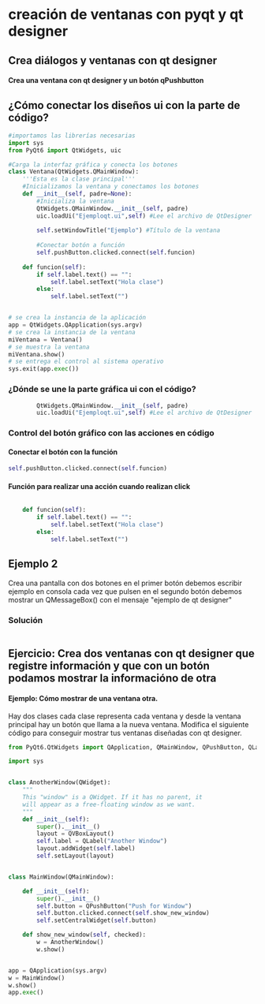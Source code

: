 # creación de ventanas con pyqt y qt designer


## Crea diálogos y ventanas con qt designer

#### Crea una ventana con qt designer y un botón qPushbutton

## ¿Cómo conectar los diseños ui con la parte de código?

```python
#importamos las librerías necesarias
import sys
from PyQt6 import QtWidgets, uic

#Carga la interfaz gráfica y conecta los botones
class Ventana(QtWidgets.QMainWindow):
    '''Esta es la clase principal'''
    #Inicializamos la ventana y conectamos los botones
    def __init__(self, padre=None):
        #Inicializa la ventana
        QtWidgets.QMainWindow.__init__(self, padre)
        uic.loadUi("Ejemploqt.ui",self) #Lee el archivo de QtDesigner
        
        self.setWindowTitle("Ejemplo") #Título de la ventana
        
        #Conectar botón a función
        self.pushButton.clicked.connect(self.funcion)
        
    def funcion(self):
        if self.label.text() == "":
            self.label.setText("Hola clase")
        else:
            self.label.setText("")


# se crea la instancia de la aplicación
app = QtWidgets.QApplication(sys.argv)
# se crea la instancia de la ventana
miVentana = Ventana()
# se muestra la ventana 
miVentana.show()
# se entrega el control al sistema operativo
sys.exit(app.exec())
```

### ¿Dónde se une la parte gráfica ui con el código?

```python
        QtWidgets.QMainWindow.__init__(self, padre)
        uic.loadUi("Ejemploqt.ui",self) #Lee el archivo de QtDesigner
```

### Control del botón gráfico con las acciones en código

#### Conectar el botón con la función

```python
self.pushButton.clicked.connect(self.funcion)
```

#### Función para realizar una acción cuando realizan click

```python

    def funcion(self):
        if self.label.text() == "":
            self.label.setText("Hola clase")
        else:
            self.label.setText("")
```

## Ejemplo 2

Crea una pantalla con dos botones en el primer botón debemos escribir ejemplo en consola cada vez que pulsen en el segundo botón debemos mostrar
un QMessageBox() con el mensaje "ejemplo de qt designer"

### Solución
``` python

```

## Ejercicio: Crea dos ventanas con qt designer que registre información y que con un botón podamos mostrar la informacióno de otra

#### Ejemplo: Cómo mostrar de una ventana otra.

Hay dos clases cada clase representa cada ventana y desde la ventana principal hay un botón que llama a la nueva ventana.
Modifica el siguiente código para conseguir mostrar tus ventanas diseñadas con qt designer.

```python
from PyQt6.QtWidgets import QApplication, QMainWindow, QPushButton, QLabel, QVBoxLayout, QWidget

import sys


class AnotherWindow(QWidget):
    """
    This "window" is a QWidget. If it has no parent, it
    will appear as a free-floating window as we want.
    """
    def __init__(self):
        super().__init__()
        layout = QVBoxLayout()
        self.label = QLabel("Another Window")
        layout.addWidget(self.label)
        self.setLayout(layout)


class MainWindow(QMainWindow):

    def __init__(self):
        super().__init__()
        self.button = QPushButton("Push for Window")
        self.button.clicked.connect(self.show_new_window)
        self.setCentralWidget(self.button)

    def show_new_window(self, checked):
        w = AnotherWindow()
        w.show()


app = QApplication(sys.argv)
w = MainWindow()
w.show()
app.exec()
```
